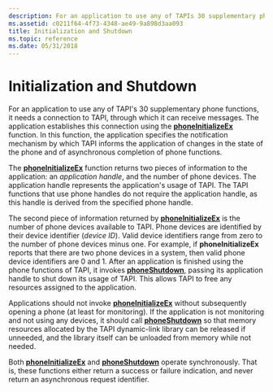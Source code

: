```yaml
---
description: For an application to use any of TAPIs 30 supplementary phone functions, it needs a connection to TAPI, through which it can receive messages.
ms.assetid: c0211f64-4f73-4348-ae49-9a898d3aa093
title: Initialization and Shutdown
ms.topic: reference
ms.date: 05/31/2018
---
```


# Initialization and Shutdown

For an application to use any of TAPI's 30 supplementary phone functions, it needs a connection to TAPI, through which it can receive messages. The application establishes this connection using the [**phoneInitializeEx**](/windows/desktop/api/Tapi/nf-tapi-phoneinitializeexa) function. In this function, the application specifies the notification mechanism by which TAPI informs the application of changes in the state of the phone and of asynchronous completion of phone functions.

The [**phoneInitializeEx**](/windows/desktop/api/Tapi/nf-tapi-phoneinitializeexa) function returns two pieces of information to the application: an *application handle*, and the number of phone devices. The application handle represents the application's usage of TAPI. The TAPI functions that use phone handles do not require the application handle, as this handle is derived from the specified phone handle.

The second piece of information returned by [**phoneInitializeEx**](/windows/desktop/api/Tapi/nf-tapi-phoneinitializeexa) is the number of phone devices available to TAPI. Phone devices are identified by their device identifier (*device ID*). Valid device identifiers range from zero to the number of phone devices minus one. For example, if **phoneInitializeEx** reports that there are two phone devices in a system, then valid phone device identifiers are 0 and 1. After an application is finished using the phone functions of TAPI, it invokes [**phoneShutdown**](/windows/desktop/api/Tapi/nf-tapi-phoneshutdown), passing its application handle to shut down its usage of TAPI. This allows TAPI to free any resources assigned to the application.

Applications should not invoke [**phoneInitializeEx**](/windows/desktop/api/Tapi/nf-tapi-phoneinitializeexa) without subsequently opening a phone (at least for monitoring). If the application is not monitoring and not using any devices, it should call [**phoneShutdown**](/windows/desktop/api/Tapi/nf-tapi-phoneshutdown) so that memory resources allocated by the TAPI dynamic-link library can be released if unneeded, and the library itself can be unloaded from memory while not needed.

Both [**phoneInitializeEx**](/windows/desktop/api/Tapi/nf-tapi-phoneinitializeexa) and [**phoneShutdown**](/windows/desktop/api/Tapi/nf-tapi-phoneshutdown) operate synchronously. That is, these functions either return a success or failure indication, and never return an asynchronous request identifier.

 

 



